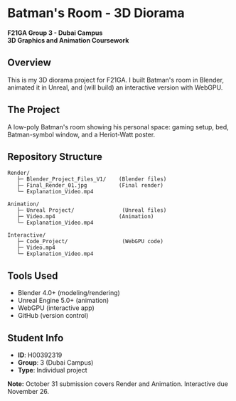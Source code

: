 # Batman's Room - 3D Diorama

**F21GA Group 3 - Dubai Campus**  
**3D Graphics and Animation Coursework**

## Overview

This is my 3D diorama project for F21GA. I built Batman's room in Blender, animated it in Unreal, and (will build) an interactive version with WebGPU.

## The Project

A low-poly Batman's room showing his personal space: gaming setup, bed, Batman-symbol window, and a Heriot-Watt poster.

## Repository Structure

```
Render/
   ├─ Blender_Project_Files_V1/    (Blender files)
   ├─ Final_Render_01.jpg          (Final render)
   └─ Explanation_Video.mp4

Animation/
   ├─ Unreal Project/               (Unreal files)
   ├─ Video.mp4                    (Animation)
   └─ Explanation_Video.mp4

Interactive/
   ├─ Code_Project/                 (WebGPU code)
   ├─ Video.mp4
   └─ Explanation_Video.mp4
```

## Tools Used

- Blender 4.0+ (modeling/rendering)
- Unreal Engine 5.0+ (animation)
- WebGPU (interactive app)
- GitHub (version control)

## Student Info

- **ID**: H00392319
- **Group**: 3 (Dubai Campus)
- **Type**: Individual project

**Note:** October 31 submission covers Render and Animation. Interactive due November 26.
